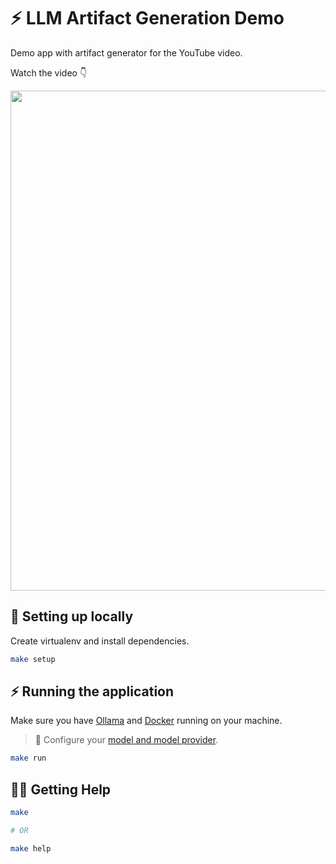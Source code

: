 # ⚡ LLM Artifact Generation Demo

Demo app with artifact generator for the YouTube video.

Watch the video 👇

<a href="https://www.youtube.com/watch?v=raB3KG8OFRY">
<img src="https://i.imgur.com/iAV11hG.png" width="800">
</a>

## 🔨 Setting up locally

Create virtualenv and install dependencies.

```sh
make setup
```

## ⚡️ Running the application

Make sure you have [Ollama](https://ollama.com/) and [Docker](https://www.docker.com/products/docker-desktop/) running on your machine.

> 🔧 Configure your [model and model provider](https://github.com/yankeexe/llm-artifact-generation-demo/blob/main/app.py#L106-L113).

```sh
make run
```

## 🤸‍♀️ Getting Help

```sh
make

# OR

make help
```
